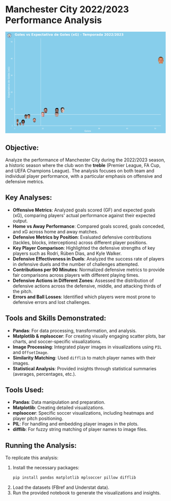# Manchester City 2022/2023 Performance Analysis

![Manchester City Performance](files/gvsxG.png)

## Objective:

Analyze the performance of Manchester City during the 2022/2023 season, a historic season where the club won the **treble** (Premier League, FA Cup, and UEFA Champions League). The analysis focuses on both team and individual player performance, with a particular emphasis on offensive and defensive metrics.

## Key Analyses:

- **Offensive Metrics**: Analyzed goals scored (GF) and expected goals (xG), comparing players' actual performance against their expected output.
- **Home vs Away Performance**: Compared goals scored, goals conceded, and xG across home and away matches.
- **Defensive Metrics by Position**: Evaluated defensive contributions (tackles, blocks, interceptions) across different player positions.
- **Key Player Comparison**: Highlighted the defensive strengths of key players such as Rodri, Rúben Dias, and Kyle Walker.
- **Defensive Effectiveness in Duels**: Analyzed the success rate of players in defensive duels and the number of challenges attempted.
- **Contributions per 90 Minutes**: Normalized defensive metrics to provide fair comparisons across players with different playing times.
- **Defensive Actions in Different Zones**: Assessed the distribution of defensive actions across the defensive, middle, and attacking thirds of the pitch.
- **Errors and Ball Losses**: Identified which players were most prone to defensive errors and lost challenges.

## Tools and Skills Demonstrated:

- **Pandas**: For data processing, transformation, and analysis.
- **Matplotlib & mplsoccer**: For creating visually engaging scatter plots, bar charts, and soccer-specific visualizations.
- **Image Processing**: Integrated player images in visualizations using `PIL` and `OffsetImage`.
- **Similarity Matching**: Used `difflib` to match player names with their images.
- **Statistical Analysis**: Provided insights through statistical summaries (averages, percentages, etc.).

## Tools Used:

- **Pandas**: Data manipulation and preparation.
- **Matplotlib**: Creating detailed visualizations.
- **mplsoccer**: Specific soccer visualizations, including heatmaps and player pitch positioning.
- **PIL**: For handling and embedding player images in the plots.
- **difflib**: For fuzzy string matching of player names to image files.

## Running the Analysis:

To replicate this analysis:

1. Install the necessary packages:
   ```bash
   pip install pandas matplotlib mplsoccer pillow difflib
   ```
2. Load the datasets (FBref and Understat data).
3. Run the provided notebook to generate the visualizations and insights.
